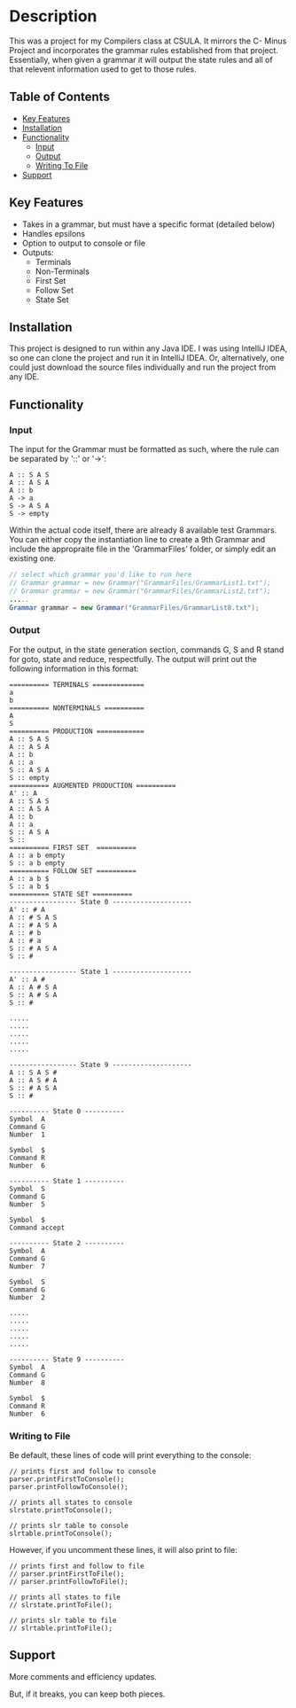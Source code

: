 # Description

This was a project for my Compilers class at CSULA. 
It mirrors the C- Minus Project and incorporates the grammar rules established from that project.
Essentially, when given a grammar it will output the state rules and all of that relevent information used to get to those rules.

## Table of Contents
- [Key Features](#key-features)
- [Installation](#installation)
- [Functionality](#functionality)
   - [Input](#input)
   - [Output](#output)
   - [Writing To File](#writing-to-file)
- [Support](#support)

## Key Features

- Takes in a grammar, but must have a specific format (detailed below)
- Handles epsilons
- Option to output to console or file
- Outputs:
   - Terminals
   - Non-Terminals
   - First Set
   - Follow Set
   - State Set

## Installation

This project is designed to run within any Java IDE. 
I was using IntelliJ IDEA, so one can clone the project and run it in IntelliJ IDEA. 
Or, alternatively, one could just download the source files individually and run the project from any IDE.

## Functionality

### Input

The input for the Grammar must be formatted as such, where the rule can be separated by '::' or '->':
```
A :: S A S
A :: A S A
A :: b
A -> a
S -> A S A
S -> empty
```

Within the actual code itself, there are already 8 available test Grammars. You can either copy the instantiation line to create a 9th Grammar and include the appropraite file in the 'GrammarFiles' folder, or simply edit an existing one.
```Java
// select which grammar you'd like to run here
// Grammar grammar = new Grammar("GrammarFiles/GrammarList1.txt");
// Grammar grammar = new Grammar("GrammarFiles/GrammarList2.txt");
.....
Grammar grammar = new Grammar("GrammarFiles/GrammarList8.txt");
```

### Output

For the output, in the state generation section, commands G, S and R stand for goto, state and reduce, respectfully.
The output will print out the following information in this format: 
```
========== TERMINALS =============
a
b
========== NONTERMINALS ==========
A
S
========== PRODUCTION ============
A :: S A S
A :: A S A
A :: b
A :: a
S :: A S A
S :: empty
========== AUGMENTED PRODUCTION ==========
A' :: A
A :: S A S
A :: A S A
A :: b
A :: a
S :: A S A
S ::
========== FIRST SET  ==========
A :: a b empty
S :: a b empty
========== FOLLOW SET ==========
A :: a b $
S :: a b $
========== STATE SET ==========
----------------- State 0 --------------------
A' :: # A
A :: # S A S
A :: # A S A
A :: # b
A :: # a
S :: # A S A
S :: #

----------------- State 1 --------------------
A' :: A #
A :: A # S A
S :: A # S A
S :: #

.....
.....
.....
.....
.....

----------------- State 9 --------------------
A :: S A S #
A :: A S # A
S :: # A S A
S :: #

---------- State 0 ----------
Symbol  A
Command G
Number  1

Symbol  $
Command R
Number  6

---------- State 1 ----------
Symbol  S
Command G
Number  5

Symbol  $
Command accept

---------- State 2 ----------
Symbol  A
Command G
Number  7

Symbol  S
Command G
Number  2

.....
.....
.....
.....
.....

---------- State 9 ----------
Symbol  A
Command G
Number  8

Symbol  $
Command R
Number  6
```

### Writing to File

Be default, these lines of code will print everything to the console: 
```
// prints first and follow to console
parser.printFirstToConsole();
parser.printFollowToConsole();

// prints all states to console
slrstate.printToConsole();

// prints slr table to console
slrtable.printToConsole();
```

However, if you uncomment these lines, it will also print to file:
```
// prints first and follow to file
// parser.printFirstToFile();
// parser.printFollowToFile();

// prints all states to file
// slrstate.printToFile();

// prints slr table to file
// slrtable.printToFile();
```

## Support

More comments and efficiency updates.

But, if it breaks, you can keep both pieces.
